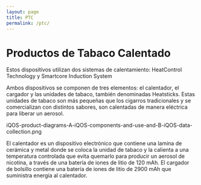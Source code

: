 ```yaml
---
layout: page
title: PTC
permalink: /ptc/
---
```

# Productos de Tabaco Calentado

Estos dispositivos utilizan dos sistemas de calentamiento: HeatControl Technology y Smartcore Induction System

Ambos dispositivos se componen de tres elementos: el calentador, el cargador y las unidades de tabaco, también denominadas Heatsticks. Estas unidades de tabaco son más pequeñas que
los cigarros tradicionales y se comercializan con distintos sabores, son calentadas de manera eléctrica para liberar un aerosol.

iQOS-product-diagrams-A-iQOS-components-and-use-and-B-iQOS-data-collection.png

El calentador es un dispositivo electrónico que contiene una lamina de cerámica y metal donde se coloca la unidad de tabaco y la calienta a una temperatura controlada que evita quemarlo
para producir un aerosol de nicotina, a través de una batería de iones de litio de 120 mAh. El cargador de bolsillo contiene una batería de iones de litio de 2900 mAh que suministra 
energía al calentador.

